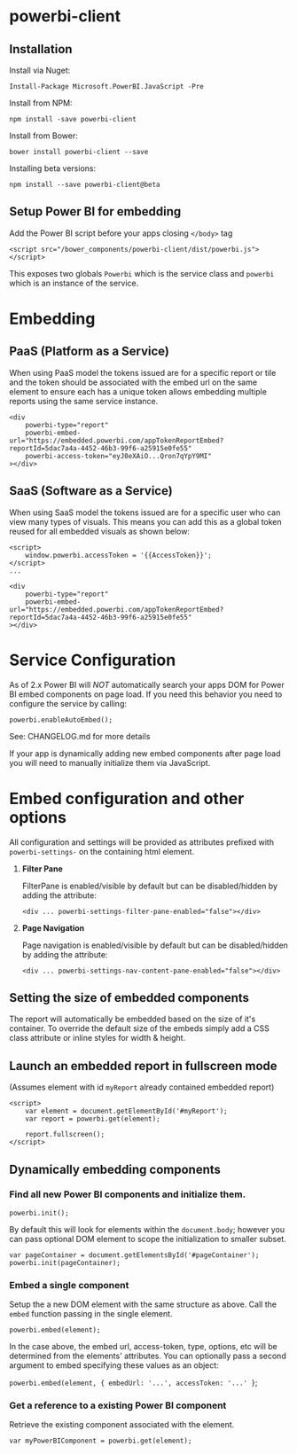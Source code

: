 # powerbi-client

## Installation

Install via Nuget:

`Install-Package Microsoft.PowerBI.JavaScript -Pre`

Install from NPM:

`npm install -save powerbi-client`

Install from Bower:

`bower install powerbi-client --save`

Installing beta versions:

`npm install --save powerbi-client@beta`

## Setup Power BI for embedding

Add the Power BI script before your apps closing `</body>` tag

`<script src="/bower_components/powerbi-client/dist/powerbi.js"></script>`

This exposes two globals `Powerbi` which is the service class and `powerbi` which is an instance of the service.


# Embedding

## PaaS (Platform as a Service)
When using PaaS model the tokens issued are for a specific report or tile and the token should be associated with the embed url on the same element to ensure each has a unique token allows embedding multiple reports using the same service instance.

```
<div
	powerbi-type="report"
	powerbi-embed-url="https://embedded.powerbi.com/appTokenReportEmbed?reportId=5dac7a4a-4452-46b3-99f6-a25915e0fe55"
	powerbi-access-token="eyJ0eXAiO...Qron7qYpY9MI"
></div>
```

## SaaS (Software as a Service)
When using SaaS model the tokens issued are for a specific user who can view many types of visuals. This means you can add this as a global token reused for all embedded visuals as shown below:

```
<script>
	window.powerbi.accessToken = '{{AccessToken}}';
</script>
...

<div
	powerbi-type="report"
	powerbi-embed-url="https://embedded.powerbi.com/appTokenReportEmbed?reportId=5dac7a4a-4452-46b3-99f6-a25915e0fe55"
></div>
```

# Service Configuration

As of 2.x Power BI will *NOT* automatically search your apps DOM for Power BI embed components on page load.
If you need this behavior you need to configure the service by calling:

```
powerbi.enableAutoEmbed();
```
See: CHANGELOG.md for more details

If your app is dynamically adding new embed components after page load you will need to manually initialize them via JavaScript.

# Embed configuration and other options

All configuration and settings will be provided as attributes prefixed with `powerbi-settings-` on the containing html element.


1. **Filter Pane**

	FilterPane is enabled/visible by default but can be disabled/hidden by adding the attribute:
	```
	<div ... powerbi-settings-filter-pane-enabled="false"></div>
	```

2. **Page Navigation**

	Page navigation is enabled/visible by default but can be disabled/hidden by adding the attribute:
	```
	<div ... powerbi-settings-nav-content-pane-enabled="false"></div>
	```

## Setting the size of embedded components
The report will automatically be embedded based on the size of it's container.
To override the default size of the embeds simply add a CSS class attribute or inline styles for width & height.

## Launch an embedded report in fullscreen mode
(Assumes element with id `myReport` already contained embedded report)
```
<script>
	var element = document.getElementById('#myReport');
	var report = powerbi.get(element);

	report.fullscreen();
</script>
```

## Dynamically embedding components
### Find all new Power BI components and initialize them.
`powerbi.init();`

By default this will look for elements within the `document.body`; however you can pass optional DOM element to scope the initialization to smaller subset.

```
var pageContainer = document.getElementsById('#pageContainer');
powerbi.init(pageContainer);
```

### Embed a single component
Setup the a new DOM element with the same structure as above.
Call the `embed` function passing in the single element.

`powerbi.embed(element);`

In the case above, the embed url, access-token, type, options, etc will be determined from the elements' attributes.
You can optionally pass a second argument to embed specifying these values as an object:

`powerbi.embed(element, { embedUrl: '...', accessToken: '...' }`;

### Get a reference to a existing Power BI component
Retrieve the existing component associated with the element.

`var myPowerBIComponent = powerbi.get(element);`

